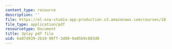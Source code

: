 ```yaml
---
content_type: resource
description: ''
file: https://ol-ocw-studio-app-production.s3.amazonaws.com/courses/18-01sc-single-variable-calculus-fall-2010/6a87d9392b1890ff3d809a05b9c883d0_sRIDVAcoG5A.pdf
file_type: application/pdf
resourcetype: Document
title: 3play pdf file
uid: 6a87d939-2b18-90ff-3d80-9a05b9c883d0
---
```

